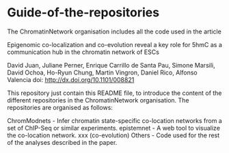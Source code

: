 # Guide-of-the-repositories
The ChromatinNetwork organisation includes all the code used in the article

Epigenomic co-localization and co-evolution reveal a key role for 5hmC as a communication hub in the chromatin network of ESCs

David Juan, Juliane Perner, Enrique Carrillo de Santa Pau, Simone Marsili, David Ochoa, Ho-Ryun Chung, Martin Vingron, Daniel Rico, Alfonso Valencia
doi: http://dx.doi.org/10.1101/008821

This repository just contain this README file, to introduce the content of the different repositories in the ChromatinNetwork organisation. The repositories are organised as follows:

ChromModnets - Infer chromatin state-specific co-location networks from a set of ChIP-Seq or similar experiments.
epistemnet - A web tool to visualize the co-location network.
xxx (co-evolution)
Others - Code used for the rest of the analyses described in the paper.
